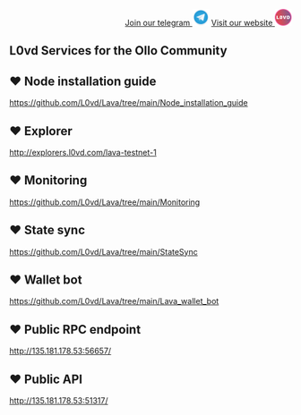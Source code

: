 

<p style="font-size:14px" align="right">
<a href="https://t.me/L0vd_staking" target="_blank">Join our telegram <img src="https://raw.githubusercontent.com/L0vd/screenshots/main/Telegram_logo.png" width="30"/></a>
<a href="https://l0vd.com/" target="_blank">Visit our website <img src="https://raw.githubusercontent.com/L0vd/screenshots/main/L0vd.png" width="30"/></a>
</p>

## L0vd Services for the Ollo Community

## :heart: Node installation guide
https://github.com/L0vd/Lava/tree/main/Node_installation_guide

## :heart: Explorer
http://explorers.l0vd.com/lava-testnet-1

## :heart: Monitoring
https://github.com/L0vd/Lava/tree/main/Monitoring

## :heart: State sync
https://github.com/L0vd/Lava/tree/main/StateSync

## :heart: Wallet bot
https://github.com/L0vd/Lava/tree/main/Lava_wallet_bot

## :heart: Public RPC endpoint
http://135.181.178.53:56657/

## :heart: Public API
http://135.181.178.53:51317/


